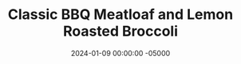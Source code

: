 ---
layout: post
title:  "Classic BBQ Meatloaf and Lemon Roasted Broccoli"
date:   2024-01-09 00:00:00 -05000
categories: 
- Recipes
- Ground Meat
permalink: /recipes/bbq-meatloaf
image: /assets/Food/Ground Meat/BBQ Meatloaf/bbq-meat-cover.jpg
ing: bbqmeat-ing
facts: bbqmeat-facts
Prep: 15
Rest: 
Cook: 60
Source1: 
Source2: 
Description: Every Sunday night my mom would prepare a meatloaf, and it was my job to put it in the oven Monday night for dinner so it would be ready when she got back from work. Meatloaf is a comfort food for me, and I tried to make it a bit healthier by cutting back the sugar (no sugar filled ketchup or BBQ sauce).
Instructions: 
- Preheat your oven to 350F, and line 2 cookie sheets with parchment paper<br><br>

- In a large bowl, mix together the broccoli and the spices (lemon juice, minced garlic, oil, lemon pepper, garlic powder, and onion powder). Add to one of your sheets<br><br>

- Rinse the bowl, and use it for the meatloaf. Crack in the egg, and mix together all the ingredients (BBQ sauce, onion, casein, cheese, garlic and onion powder, chili powder, and paprika) except the meat. Add in the meat after combining everything else first. Transfer the mix to the other pan, and shape into a meatloaf. You can also use a bread pan if you like (this is normally what I prefer)<br><br>

- Bake the meatloaf for about 1 hour at 350F. The broccoli should take about 45 minutes, so after 15 minutes, put that in the oven. Cook the meatloaf to at least 180F, and the broccoli is to your liking. Optionally, brush the meatloaf with BBQ sauce during baking<br><br>

- Slice the meatloaf (makes about 12 slices, so 1 serving is 2 pieces), and serve with your broccoli. I find that meatloaf is always better the next day actually, as it's less likely to fall apart (and sometimes I prefer it cold imo)<br><br>
- <center><img src="/assets/Food/Ground Meat/BBQ Meatloaf/bbq-meat-5.jpg" alt="" class="instruction-image"></center>
---